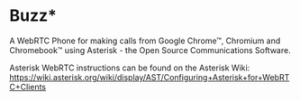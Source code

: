 # Buzz*

A WebRTC Phone for making calls from Google Chrome™, Chromium and Chromebook™ using Asterisk - the Open Source Communications Software.

Asterisk WebRTC instructions can be found on the Asterisk Wiki:
https://wiki.asterisk.org/wiki/display/AST/Configuring+Asterisk+for+WebRTC+Clients
